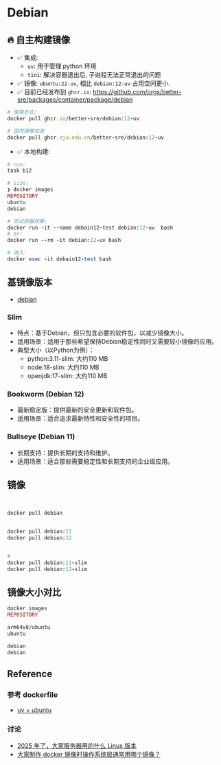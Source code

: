 # Debian

## 🔥 自主构建镜像

- ✅ 集成:
  - `uv`: 用于管理 python 环境
  - `tini`: 解决容器退出后, 子进程无法正常退出的问题
- ✅ 镜像: `ubuntu:22-uv`, 相比 `debian:12-uv` 占用空间更小.
- ✅ 目前已经发布到 `ghcr.io`: <https://github.com/orgs/better-sre/packages/container/package/debian>

```ruby
# 使用方式:
docker pull ghcr.io/better-sre/debian:12-uv

# 国内镜像加速
docker pull ghcr.nju.edu.cn/better-sre/debian:12-uv

```

- ✅ 本地构建:

```ruby
# run:
task b12

# size:
❯ docker images
REPOSITORY                                                                  TAG            IMAGE ID       CREATED          SIZE
ubuntu                                                                      22-uv          e2a45809fec8   9 seconds ago    430MB
debian                                                                      12-uv          18d0a5b7849f   28 minutes ago   577MB

# 测试容器效果:
docker run -it --name debain12-test debian:12-uv  bash
# or:
docker run --rm -it debian:12-uv bash

# 进入:
docker exec -it debain12-test bash

```

## 基镜像版本

- [debian](https://hub.docker.com/_/debian)

### Slim

- 特点：基于Debian，但只包含必要的软件包，以减少镜像大小。
- 适用场景：适用于那些希望保持Debian稳定性同时又需要较小镜像的应用。
- 典型大小（以Python为例）：
  - python:3.11-slim: 大约110 MB
  - node:18-slim: 大约110 MB
  - openjdk:17-slim: 大约110 MB

### Bookworm (Debian 12)

- 最新稳定版：提供最新的安全更新和软件包。
- 适用场景：适合追求最新特性和安全性的项目。

### Bullseye (Debian 11)

- 长期支持：提供长期的支持和维护。
- 适用场景：适合那些需要稳定性和长期支持的企业级应用。

## 镜像

```ruby


docker pull debian


docker pull debian:11
docker pull debian:12


# 
docker pull debian:11-slim
docker pull debian:12-slim


```

## 镜像大小对比

```ruby
docker images
REPOSITORY                                                                  TAG            IMAGE ID       CREATED         SIZE

arm64v8/ubuntu                                                              22.04          1c48965c5eed   7 days ago      69.2MB
ubuntu                                                                      22.04          1c48965c5eed   7 days ago      69.2MB

debian                                                                      12             827eb53164e3   8 days ago      139MB
debian                                                                      12-slim        d7d888c58aab   8 days ago      97.2MB

```

## Reference

### 参考 dockerfile

- [uv + ubuntu](https://github.com/astral-sh/uv/blob/main/Dockerfile)

### 讨论

- [2025 年了，大家服务器用的什么 Linux 版本](https://v2ex.com/t/1105283?p=3)
- [大家制作 docker 镜像时操作系统层通常用哪个镜像？](https://www.v2ex.com/t/931409)
